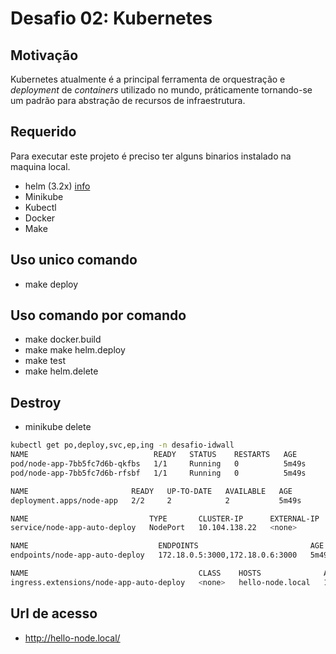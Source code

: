 # Desafio 02: Kubernetes

## Motivação

Kubernetes atualmente é a principal ferramenta de orquestração e _deployment_ de _containers_ utilizado no mundo, práticamente tornando-se um padrão para abstração de recursos de infraestrutura.

## Requerido

Para executar este projeto é preciso ter alguns binarios instalado na maquina local.

- helm (3.2x) [info](https://github.com/helm/helm/releases/tag/v3.2.0)
- Minikube
- Kubectl
- Docker
- Make

## Uso unico comando

- make deploy

## Uso comando por comando

- make docker.build
- make make helm.deploy
- make test
- make helm.delete

## Destroy

- minikube delete

```bash
kubectl get po,deploy,svc,ep,ing -n desafio-idwall        
NAME                            READY   STATUS    RESTARTS   AGE
pod/node-app-7bb5fc7d6b-qkfbs   1/1     Running   0          5m49s
pod/node-app-7bb5fc7d6b-rfsbf   1/1     Running   0          5m49s

NAME                       READY   UP-TO-DATE   AVAILABLE   AGE
deployment.apps/node-app   2/2     2            2           5m49s

NAME                           TYPE       CLUSTER-IP      EXTERNAL-IP   PORT(S)        AGE
service/node-app-auto-deploy   NodePort   10.104.138.22   <none>        80:32159/TCP   5m49s

NAME                             ENDPOINTS                         AGE
endpoints/node-app-auto-deploy   172.18.0.5:3000,172.18.0.6:3000   5m49s

NAME                                      CLASS    HOSTS              ADDRESS      PORTS   AGE
ingress.extensions/node-app-auto-deploy   <none>   hello-node.local   172.17.0.2   80      5m49s
```

## Url de acesso

- http://hello-node.local/
